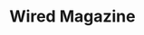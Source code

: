 ---
collection_archive: false
collection_category:
  - Award Winning
  - Editorial
  - Tech
  - Reportage
  - Editorial
  - Portraits
  - Color
  - Black and White
  - Environments
  - Conceptual
collection_content: >-
  For the July / August issue of the **_Wired_** cover story “_The Internet
  Giant Who Went Too Far_” I photographed Michael Lacey and Jim Larkin as they
  await trial for owning and operating the online classified giant Backpage.com.
  Backpage was the red-light district of the internet or the Google of
  commercial sex ads and described as “a platform that dominated its market as
  thoroughly as Facebook dominated social networking or Amazon did online
  retail” and for this both men face life in prison.


  Larkin and Lacey founded _The Phoenix New Times_ (my first ever assignment)
  and bought _The Village Voice_ as they built the country’s largest chain of
  alt weeklies. They were known for their crusade-like journalism as they went
  after the McCains, Walmart, Sheriff Joe Arpaio, The Church of Scientology, and
  The NFL. And for this they made many enemies, enemies who are seeking
  retribution for the 30+ years of Larkin and Lacey relentlessly investigated
  those in power. “As a journalist, if you don’t get up in the morning and say
  ‘Fuck you’ to someone, why even do it?” - Lacey⁠


  If found guilty, this sets a scary legal precedent for silicon valley and any
  online platform. Lawmakers would have finally torn a hole in _Section 230_ of
  the Communications Act and could hold tech giants such as Twitter and Facebook
  accountable as they would no longer be immunized from user generated content.


  As Both men await trial, they are under country arrest and cannot travel.
  Photographically I wanted to portray Lacey and Larkin in a way that spoke to
  their decades of defiance, possible incarceration, the shadowy space in which
  back page operated, and their physical and psychological imprisonment as they
  are confined to their homes and Maricopa County.


  Article by Christine Biederman and assigned by Beth Holder and Anna Alexander.
collection_cover: https://d1sf55qlb7p6hz.cloudfront.net/backpage-3.jpg
collection_cover_mobile: https://d1sf55qlb7p6hz.cloudfront.net/verticalcovers-13.jpg
collection_description: >-
  I photographed Michael Lacey and Jim Larkin as they await trial for owning and
  operating the online classified giant Backpage.com. Backpage was the red-light
  district of the internet or the Google of commercial sex ads. Described as “a
  platform that dominated its market as thoroughly as Facebook dominated social
  networking or Amazon did online retail.”


  Both men face life in prison and if found guilty, this sets a scary legal
  precedent for Silicon Valley. Lawmakers would have finally torn a hole in
  Section 230 of the Communications Act, holding tech giants such as Twitter and
  Facebook accountable, no longer immunized from user generated content.


  Selected by the 2020 American Photography Annual (AP 36) as one of the year's
  best in editorial photography. 
collection_filter: Commissioned + Stock
collection_hidden: false
collection_meta: "Backpage.com\_Cover Story"
collection_preview:
  - https://d1sf55qlb7p6hz.cloudfront.net/backpage_covers-2.jpg
  - https://d1sf55qlb7p6hz.cloudfront.net/backpage_covers-3.jpg
  - https://d1sf55qlb7p6hz.cloudfront.net/backpage_covers-4.jpg
  - https://d1sf55qlb7p6hz.cloudfront.net/backpage_covers-6.jpg
  - https://d1sf55qlb7p6hz.cloudfront.net/backpage_covers-1-1.jpg
cover_image: https://d1sf55qlb7p6hz.cloudfront.net/social-28.jpg
date:  
logo: 
navigation_theme: white
px_extra: true
slug: wired-magazine
theme_color: F6E3CD
theme_color_all_works: FFCC95
title: Wired Magazine
collection_awards:
  - content: |-
      **2020**  
      _AP 36 American Photography Annual 36_  
      Best Editorial Work Series
    template: popup-text-element
collection_blocks:
  - _bookshop_name: collections/media-row-start
    row_alignment: between
    align_y: start
    color: 090909
    image: https://d1sf55qlb7p6hz.cloudfront.net/backpage-1c-single.jpg
    margin_left: 10
    margin_right: 0
    margin_y: 100
    width: 40
  - _bookshop_name: collections/media-element
    align_y: start
    color: 0A0A0B
    image: https://d1sf55qlb7p6hz.cloudfront.net/backpage-1b-single.jpg
    margin_left: 0
    margin_right: 15
    margin_y: 500
    width: 20
  - _bookshop_name: collections/media-row
    row_alignment: center
  - _bookshop_name: collections/media-element
    align_y: start 
    caption: 
    color: E4D3BF
    image: https://d1sf55qlb7p6hz.cloudfront.net/backpage-2.jpg
    margin_left: 35
    margin_y: 100
    width: 30
  - _bookshop_name: collections/media-row
    row_alignment: between
  - _bookshop_name: collections/media-element 
    caption: 
    color: 8AADC9
    image: https://d1sf55qlb7p6hz.cloudfront.net/backpage-3.jpg
    margin_left: 25
    margin_y: 100
    width: 50
  - _bookshop_name: collections/media-row
    row_alignment: between
  - _bookshop_name: collections/media-element 
    caption: 
    color: C36945
    image: https://d1sf55qlb7p6hz.cloudfront.net/backpage-5.jpg
    margin_left: 5
    margin_right: 0
    margin_y: 300
    width: 33
  - _bookshop_name: collections/media-element 
    caption: 
    color: D5DA9E
    image: https://d1sf55qlb7p6hz.cloudfront.net/backpage-4.jpg
    margin_left: 0
    margin_right: 15
    margin_y: 100
    width: 33
  - _bookshop_name: collections/media-row
    row_alignment: between
  - _bookshop_name: collections/media-element 
    caption: 
    color: 8ABBB6
    image: https://d1sf55qlb7p6hz.cloudfront.net/backpage-8.jpg
    margin_left: 25
    margin_y: 100
    width: 50
  - _bookshop_name: collections/media-row
    row_alignment: between
  - _bookshop_name: collections/media-element 
    caption: 
    color: F9F8F6
    image: https://d1sf55qlb7p6hz.cloudfront.net/backpage-9.jpg
    margin_left: 0
    margin_y: 100
    width: 30
  - _bookshop_name: collections/media-element 
    caption: 
    color: 4D4D4D
    image: https://d1sf55qlb7p6hz.cloudfront.net/backpage-10.jpg
    margin_right: 15
    margin_y: 300
    width: 45
  - _bookshop_name: collections/media-row
    row_alignment: center
  - _bookshop_name: collections/media-element 
    caption: 
    color: 979797
    image: https://d1sf55qlb7p6hz.cloudfront.net/backpage-7.jpg
    margin_left: 10
    margin_right: 0
    margin_y: 100
    width: 60
  - _bookshop_name: collections/media-row
    row_alignment: start
  - _bookshop_name: collections/media-element 
    caption: 
    color: E2DFDF
    image: https://d1sf55qlb7p6hz.cloudfront.net/backpage-6.jpg
    margin_left: 40
    margin_right: 0
    margin_y: 100
    width: 40
  - _bookshop_name: collections/media-row
    row_alignment: between
  - block: media-element
    color: 1E1E1E
    image: https://d1sf55qlb7p6hz.cloudfront.net/backpage-11b-single.jpg
    margin_left: 10
    margin_right: 0
    margin_y: 100
    width: 40
  - _bookshop_name: collections/media-element
    align_y: start
    color: FFD279
    image: https://d1sf55qlb7p6hz.cloudfront.net/backpage-11c-single.jpg
    margin_left: 0
    margin_right: 15
    margin_y: 300
    width: 25
  - _bookshop_name: collections/media-row
    row_alignment: between
  - _bookshop_name: collections/media-element
    align_y: start 
    caption: 
    color: B7B7B7
    image: https://d1sf55qlb7p6hz.cloudfront.net/backpage-13.jpg
    margin_left: 25
    margin_y: 400
    width: 40
  - _bookshop_name: collections/media-element 
    caption: 
    color: 535353
    image: https://d1sf55qlb7p6hz.cloudfront.net/backpage-12.jpg
    margin_left: 0
    margin_right: 5
    margin_y: 100
    width: 25
  - _bookshop_name: collections/media-row
    row_alignment: between
  - _bookshop_name: collections/media-element 
    caption: 
    color: 424242
    image: https://d1sf55qlb7p6hz.cloudfront.net/backpage-14.jpg
    margin_left: 30
    margin_right: 0
    margin_y: 100
    width: 40
  - _bookshop_name: collections/media-row
    row_alignment: between
  - _bookshop_name: collections/media-element 
    caption: 
    color: A2A2A2
    image: https://d1sf55qlb7p6hz.cloudfront.net/backpage-15.jpg
    margin_left: 20
    margin_y: 100
    width: 60
  - _bookshop_name: collections/media-row-end
---